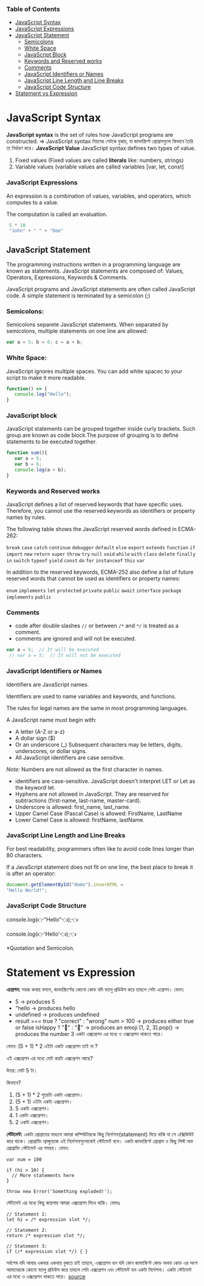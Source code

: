 <!-- TABLE OF CONTENTS -->

### Table of Contents

- [JavaScript Syntax](#javascript-syntax)
- [JavaScript Expressions](#javascript-expressions)
- [JavaScript Statement](#javascript-statement)
  - [Semicolons](#semicolons)
  - [White Space](#white-space)
  - [JavaScript Block](#javascript-block)
  - [Keywords and Reserved works](#keywords-and-reserved-works)
  - [Comments](#comments)
  - [JavaScript Identifiers or Names](#javascript-identifiers-or-names)
  - [JavaScript Line Length and Line Breaks](#javascript-line-length-and-line-breaks)
  - [JavaScript Code Structure](#javascript-code-structure)
- [Statement vs Expression](#statement-vs-expression)

# JavaScript Syntax

**JavaScript syntax** is the set of rules how JavaScript programs are constructed.
=> JavaScript syntax নিয়মের সেটকে বুঝায়, যা জাভাস্ক্রিপ্ট প্রোগ্রামগুলো কিভাবে তৈরি তা নির্ধারণ করে।
**JavaScript Value**
JavaScript syntax defines two types of value.

1. Fixed values (Fixed values are called **literals** like: numbers, strings)
2. Variable values (variable values are called variables [var, let, const]

### JavaScript Expressions

An expression is a combination of values, variables, and operators, which computes to a value.

The computation is called an evaluation.

```JavaScript
 5 * 10
 "John" + " " + "Doe"
```

## JavaScript Statement

The programming instructions written in a programming language are known as statements.
JavaScript statements are composed of: Values, Operators, Expressions, Keywords & Comments.

JavaScript programs and JavaScript statements are often called JavaScript code. A simple statement is terminated by a semicolon (;)

### Semicolons:

Semicolons separete JavaScript statements.
When separated by semicolons, multiple statements on one line are allowed:

```JavaScript
var a = 5; b = 6; c = a + b;
```

### White Space:

JavaScript ignores multiple spaces. You can add white spacec to your script to make it more readable.

```JavaScript
function() => {
   console.log("Hello");
}
```

### JavaScript block

JavaScript statements can be grouped together inside curly brackets. Such group are known as code block.The purpose of grouping is to define statements to be executed together.

```JavaScript
function sum(){
   var a = 5;
   var b = 6;
   console.log(a + b);
}
```

### Keywords and Reserved works

JavaScript defines a list of reserved keywords that have specific uses. Therefore, you cannot use the reserved keywords as identifiers or property names by rules.

The following table shows the JavaScript reserved words defined in ECMA-262:

`break` `case` `catch` `continue` `debugger` `default` `else` `export` `extends` `function` `if` `import` `new` `return` `super` `throw` `try` `null` `void` `while` `with` `class` `delete` `finally` `in` `switch` `typeof` `yield` `const` `do` `for` `instanceof` `this` `var`

In addition to the reserved keywords, ECMA-252 also define a list of future reserved words that cannot be used as identifiers or property names:

`enum` `implements` `let` `protected` `private` `public` `await` `interface` `package` `implements` `public`

### Comments

- code after double slashes `//` or between `/*` and `*/` is treated as a comment.
- comments are ignored and will not be executed.

```JavaScript
var a = 5;  // It will be executed
 // var a = 5;  // It will not be executed
```

### JavaScript Identifiers or Names

Identifiers are JavaScript names.

Identifiers are used to name variables and keywords, and functions.

The rules for legal names are the same in most programming languages.

A JavaScript name must begin with:

- A letter (A-Z or a-z)
- A dollar sign ($)
- Or an underscore (\_)
  Subsequent characters may be letters, digits, underscores, or dollar signs.
- All JavaScript identifiers are case sensitive.

_Note:_ Numbers are not allowed as the first character in names.

- identifiers are case-sensitive. JavaScript doesn't interpret LET or Let as the keyword let.
- Hyphens are not allowed in JavaScript. They are reserved for subtractions (first-name, last-name, master-card).
- Underscore is allowed: first_name, last_name.
- Upper Camel Case (Pascal Case) is allowed: FirstName, LastName
- Lower Camel Case is allowed: firstName, lastName.

### JavaScript Line Length and Line Breaks

For best readability, programmers often like to avoid code lines longer than 80 characters.

If a JavaScript statement does not fit on one line, the best place to break it is after an operator:

```Javascript
document.getElementById("demo").innerHTML =
"Hello World!";
```

### JavaScript Code Structure

console.log(👉"Hello"👈);👈

console.log(👉'Hello'👈);👈

\*Quotation and Semicolon.

# Statement vs Expression

**এপ্রেশন:** সহজ কথায় বললে, জাভাস্ক্রিপ্টের কোনো কোড যদি ভ্যালু প্রডিউস করে তাহলে সেটা এপ্রেশন।
যেমন:

- 5 → produces 5
- "hello → produces hello
- undefined → produces undefined
- result === true ? "correct" : "wrong"
  num > 100 → produces either true or false
  isHappy ? "🙂" : "🙁" → produces an emoji
  [1, 2, 3].pop() → produces the number 3
  একটা এক্সপ্রেশন এর মধ্যে ও এক্সপ্রেশন থাকতে পারে।

যেমন: (5 + 1) \* 2 এইটা একটা এক্সপ্রেশন তাই না ?

এই এক্সপ্রেশন এর মধ্যে মোট কয়টা এক্সপ্রেশন আছে?

উত্তর: মোট 5 টা।

কিভাবে?

1. (5 + 1) \* 2 পুরোটা একটা এক্সপ্রেশন।
2. (5 + 1) এইটা একটা এক্সপ্রেশন।
3. 5 একটা এক্সপ্রেশন।
4. 1 একটা এক্সপ্রেশন।
5. 2 একটা এক্সপ্রেশন।

**স্টেটমেন্ট:** একটা প্রোগ্রামের মাধ্যমে আমরা কম্পিউটারকে কিছু নির্দেশনা(statement) দিয়ে থাকি যা সে এক্সিকিউট করে থাকে। প্রোগ্রামিং ল্যাঙ্গুয়েজে এই নির্দেশনাগুলোকেই স্টেটমেন্ট বলে। একটা জাভাস্ক্রিপ্ট প্রোগ্রাম ও কিছু লিস্ট অফ প্রোগ্রামিং স্টেটমেন্ট এর সমন্বয়। যেমন:

`var num = 100`

```javascirpt
if (hi > 10) {
  // More statements here
}
```

```javascirpt
throw new Error('Something exploded!');
```

স্টেটমেন্ট এর মধ্যে কিছু জায়গায় আমরা এক্সপ্রেশন লিখে থাকি। যেমনঃ

```javascirpt
// Statement 1:
let hi = /* expression slot */;

// Statement 2:
return /* expression slot */;

// Statement 3:
if (/* expression slot */) { }

```

সর্বশেষ যদি আবার একবার একথায় বুঝতে চাই তাহলে, এক্সপ্রেশন হল যদি কোন জাভাস্কিপ্ট কোড অথবা কোড এর অংশ আমাদেরকে কোনো ভ্যালু প্রডিউস করে তাহলে সেটা এক্সপ্রেশন এবং স্টেটমেন্ট হল একটা নির্দেশনা। একটা স্টেটমেন্ট এর মধ্যে ও এক্সপ্রেশন থাকতে পারে। [source](https://boolean.hashnode.dev/statement-vs-expression-in-javascript)
